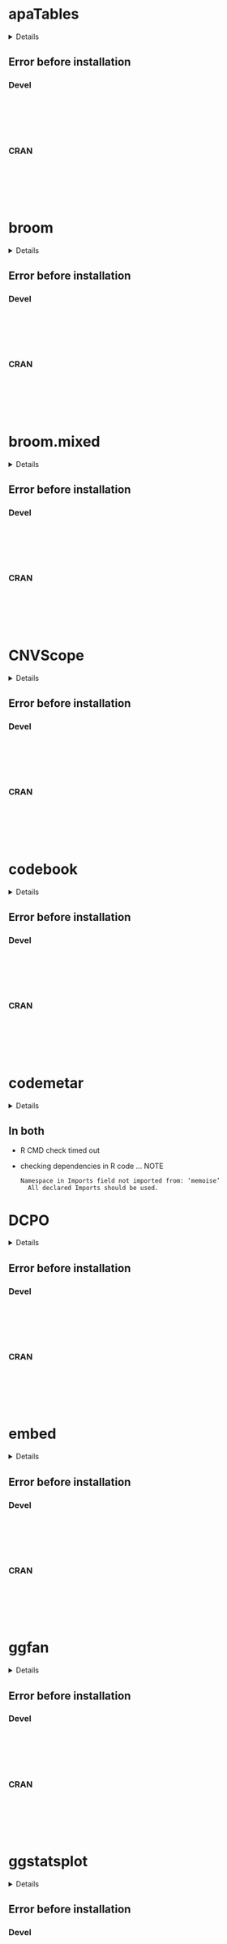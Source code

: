 # apaTables

<details>

* Version: 
* Source code: ???
* URL: https://tibble.tidyverse.org/, https://github.com/tidyverse/tibble
* BugReports: https://github.com/tidyverse/tibble/issues
* Number of recursive dependencies: 0

Run `revdep_details(,"")` for more info

</details>

## Error before installation

### Devel

```






```
### CRAN

```






```
# broom

<details>

* Version: 
* Source code: ???
* URL: https://tibble.tidyverse.org/, https://github.com/tidyverse/tibble
* BugReports: https://github.com/tidyverse/tibble/issues
* Number of recursive dependencies: 0

Run `revdep_details(,"")` for more info

</details>

## Error before installation

### Devel

```






```
### CRAN

```






```
# broom.mixed

<details>

* Version: 
* Source code: ???
* URL: https://tibble.tidyverse.org/, https://github.com/tidyverse/tibble
* BugReports: https://github.com/tidyverse/tibble/issues
* Number of recursive dependencies: 0

Run `revdep_details(,"")` for more info

</details>

## Error before installation

### Devel

```






```
### CRAN

```






```
# CNVScope

<details>

* Version: 
* Source code: ???
* URL: https://tibble.tidyverse.org/, https://github.com/tidyverse/tibble
* BugReports: https://github.com/tidyverse/tibble/issues
* Number of recursive dependencies: 0

Run `revdep_details(,"")` for more info

</details>

## Error before installation

### Devel

```






```
### CRAN

```






```
# codebook

<details>

* Version: 
* Source code: ???
* URL: https://tibble.tidyverse.org/, https://github.com/tidyverse/tibble
* BugReports: https://github.com/tidyverse/tibble/issues
* Number of recursive dependencies: 0

Run `revdep_details(,"")` for more info

</details>

## Error before installation

### Devel

```






```
### CRAN

```






```
# codemetar

<details>

* Version: 0.1.8
* Source code: https://github.com/cran/codemetar
* URL: https://github.com/ropensci/codemetar, https://ropensci.github.io/codemetar
* BugReports: https://github.com/ropensci/codemetar/issues
* Date/Publication: 2019-04-22 04:20:03 UTC
* Number of recursive dependencies: 79

Run `revdep_details(,"codemetar")` for more info

</details>

## In both

*   R CMD check timed out
    

*   checking dependencies in R code ... NOTE
    ```
    Namespace in Imports field not imported from: ‘memoise’
      All declared Imports should be used.
    ```

# DCPO

<details>

* Version: 
* Source code: ???
* URL: https://tibble.tidyverse.org/, https://github.com/tidyverse/tibble
* BugReports: https://github.com/tidyverse/tibble/issues
* Number of recursive dependencies: 0

Run `revdep_details(,"")` for more info

</details>

## Error before installation

### Devel

```






```
### CRAN

```






```
# embed

<details>

* Version: 
* Source code: ???
* URL: https://tibble.tidyverse.org/, https://github.com/tidyverse/tibble
* BugReports: https://github.com/tidyverse/tibble/issues
* Number of recursive dependencies: 0

Run `revdep_details(,"")` for more info

</details>

## Error before installation

### Devel

```






```
### CRAN

```






```
# ggfan

<details>

* Version: 
* Source code: ???
* URL: https://tibble.tidyverse.org/, https://github.com/tidyverse/tibble
* BugReports: https://github.com/tidyverse/tibble/issues
* Number of recursive dependencies: 0

Run `revdep_details(,"")` for more info

</details>

## Error before installation

### Devel

```






```
### CRAN

```






```
# ggstatsplot

<details>

* Version: 
* Source code: ???
* URL: https://tibble.tidyverse.org/, https://github.com/tidyverse/tibble
* BugReports: https://github.com/tidyverse/tibble/issues
* Number of recursive dependencies: 0

Run `revdep_details(,"")` for more info

</details>

## Error before installation

### Devel

```






```
### CRAN

```






```
# healthcareai

<details>

* Version: 2.4.0
* Source code: https://github.com/cran/healthcareai
* URL: http://docs.healthcare.ai
* BugReports: https://github.com/HealthCatalyst/healthcareai-r/issues
* Date/Publication: 2020-02-28 18:00:05 UTC
* Number of recursive dependencies: 119

Run `revdep_details(,"healthcareai")` for more info

</details>

## In both

*   R CMD check timed out
    

# holodeck

<details>

* Version: 
* Source code: ???
* URL: https://tibble.tidyverse.org/, https://github.com/tidyverse/tibble
* BugReports: https://github.com/tidyverse/tibble/issues
* Number of recursive dependencies: 0

Run `revdep_details(,"")` for more info

</details>

## Error before installation

### Devel

```






```
### CRAN

```






```
# obfuscatoR

<details>

* Version: 
* Source code: ???
* URL: https://tibble.tidyverse.org/, https://github.com/tidyverse/tibble
* BugReports: https://github.com/tidyverse/tibble/issues
* Number of recursive dependencies: 0

Run `revdep_details(,"")` for more info

</details>

## Error before installation

### Devel

```






```
### CRAN

```






```
# OncoBayes2

<details>

* Version: 
* Source code: ???
* URL: https://tibble.tidyverse.org/, https://github.com/tidyverse/tibble
* BugReports: https://github.com/tidyverse/tibble/issues
* Number of recursive dependencies: 0

Run `revdep_details(,"")` for more info

</details>

## Error before installation

### Devel

```






```
### CRAN

```






```
# oolong

<details>

* Version: 0.3.4
* Source code: https://github.com/cran/oolong
* URL: https://github.com/chainsawriot/oolong
* BugReports: https://github.com/chainsawriot/oolong/issues
* Date/Publication: 2020-03-21 17:40:06 UTC
* Number of recursive dependencies: 121

Run `revdep_details(,"oolong")` for more info

</details>

## In both

*   checking whether package ‘oolong’ can be installed ... ERROR
    ```
    Installation failed.
    See ‘/home/rstudio/tibble/revdep/checks/oolong/new/oolong.Rcheck/00install.out’ for details.
    ```

## Installation

### Devel

```
* installing *source* package ‘oolong’ ...
** package ‘oolong’ successfully unpacked and MD5 sums checked
** using staged installation
** R
** data
*** moving datasets to lazyload DB
Warning: namespace ‘text2vec’ is not available and has been replaced
by .GlobalEnv when processing object ‘abstracts_warplda’
Warning: namespace ‘text2vec’ is not available and has been replaced
by .GlobalEnv when processing object ‘abstracts_warplda’
Error in normalize(self$components, "l1") : 
  could not find function "normalize"
ERROR: lazydata failed for package ‘oolong’
* removing ‘/home/rstudio/tibble/revdep/checks/oolong/new/oolong.Rcheck/oolong’

```
### CRAN

```
* installing *source* package ‘oolong’ ...
** package ‘oolong’ successfully unpacked and MD5 sums checked
** using staged installation
** R
** data
*** moving datasets to lazyload DB
Warning: namespace ‘text2vec’ is not available and has been replaced
by .GlobalEnv when processing object ‘abstracts_warplda’
Warning: namespace ‘text2vec’ is not available and has been replaced
by .GlobalEnv when processing object ‘abstracts_warplda’
Error in normalize(self$components, "l1") : 
  could not find function "normalize"
ERROR: lazydata failed for package ‘oolong’
* removing ‘/home/rstudio/tibble/revdep/checks/oolong/old/oolong.Rcheck/oolong’

```
# rmdcev

<details>

* Version: 
* Source code: ???
* URL: https://tibble.tidyverse.org/, https://github.com/tidyverse/tibble
* BugReports: https://github.com/tidyverse/tibble/issues
* Number of recursive dependencies: 0

Run `revdep_details(,"")` for more info

</details>

## Error before installation

### Devel

```






```
### CRAN

```






```
# spant

<details>

* Version: 
* Source code: ???
* URL: https://tibble.tidyverse.org/, https://github.com/tidyverse/tibble
* BugReports: https://github.com/tidyverse/tibble/issues
* Number of recursive dependencies: 0

Run `revdep_details(,"")` for more info

</details>

## Error before installation

### Devel

```






```
### CRAN

```






```
# statsExpressions

<details>

* Version: 
* Source code: ???
* URL: https://tibble.tidyverse.org/, https://github.com/tidyverse/tibble
* BugReports: https://github.com/tidyverse/tibble/issues
* Number of recursive dependencies: 0

Run `revdep_details(,"")` for more info

</details>

## Error before installation

### Devel

```






```
### CRAN

```






```
# STRMPS

<details>

* Version: 
* Source code: ???
* URL: https://tibble.tidyverse.org/, https://github.com/tidyverse/tibble
* BugReports: https://github.com/tidyverse/tibble/issues
* Number of recursive dependencies: 0

Run `revdep_details(,"")` for more info

</details>

## Error before installation

### Devel

```






```
### CRAN

```






```
# TestDimorph

<details>

* Version: 
* Source code: ???
* URL: https://tibble.tidyverse.org/, https://github.com/tidyverse/tibble
* BugReports: https://github.com/tidyverse/tibble/issues
* Number of recursive dependencies: 0

Run `revdep_details(,"")` for more info

</details>

## Error before installation

### Devel

```






```
### CRAN

```






```
# thurstonianIRT

<details>

* Version: 
* Source code: ???
* URL: https://tibble.tidyverse.org/, https://github.com/tidyverse/tibble
* BugReports: https://github.com/tidyverse/tibble/issues
* Number of recursive dependencies: 0

Run `revdep_details(,"")` for more info

</details>

## Error before installation

### Devel

```






```
### CRAN

```






```
# tidybayes

<details>

* Version: 
* Source code: ???
* URL: https://tibble.tidyverse.org/, https://github.com/tidyverse/tibble
* BugReports: https://github.com/tidyverse/tibble/issues
* Number of recursive dependencies: 0

Run `revdep_details(,"")` for more info

</details>

## Error before installation

### Devel

```






```
### CRAN

```






```
# tidyBF

<details>

* Version: 
* Source code: ???
* URL: https://tibble.tidyverse.org/, https://github.com/tidyverse/tibble
* BugReports: https://github.com/tidyverse/tibble/issues
* Number of recursive dependencies: 0

Run `revdep_details(,"")` for more info

</details>

## Error before installation

### Devel

```






```
### CRAN

```






```
# tidycomm

<details>

* Version: 
* Source code: ???
* URL: https://tibble.tidyverse.org/, https://github.com/tidyverse/tibble
* BugReports: https://github.com/tidyverse/tibble/issues
* Number of recursive dependencies: 0

Run `revdep_details(,"")` for more info

</details>

## Error before installation

### Devel

```






```
### CRAN

```






```
# tidymodels

<details>

* Version: 
* Source code: ???
* URL: https://tibble.tidyverse.org/, https://github.com/tidyverse/tibble
* BugReports: https://github.com/tidyverse/tibble/issues
* Number of recursive dependencies: 0

Run `revdep_details(,"")` for more info

</details>

## Error before installation

### Devel

```






```
### CRAN

```






```
# ToxicoGx

<details>

* Version: 
* Source code: ???
* URL: https://tibble.tidyverse.org/, https://github.com/tidyverse/tibble
* BugReports: https://github.com/tidyverse/tibble/issues
* Number of recursive dependencies: 0

Run `revdep_details(,"")` for more info

</details>

## Error before installation

### Devel

```






```
### CRAN

```






```
# trialr

<details>

* Version: 0.1.3
* Source code: https://github.com/cran/trialr
* URL: https://github.com/brockk/trialr
* BugReports: https://github.com/brockk/trialr/issues
* Date/Publication: 2020-01-08 22:30:10 UTC
* Number of recursive dependencies: 102

Run `revdep_details(,"trialr")` for more info

</details>

## In both

*   R CMD check timed out
    

